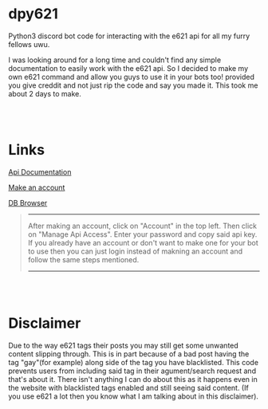 # dpy621
Python3 discord bot code for interacting with the e621 api for all my furry fellows uwu.


I was looking around for a long time and couldn't find any simple documentation to easily work with the e621 api. So I decided to make my own e621 command and allow you guys to use it in your bots too! provided you give creddit and not just rip the code and say you made it. This took me about 2 days to make.

<br />
<br />

# Links
[Api Documentation](https://e621.net/help/api)

[Make an account](https://e621.net/users/new)

[DB Browser](https://sqlitebrowser.org/dl/)
> __ __
> After making an account, click on "Account" in the top left. Then click on "Manage Api Access". Enter your password and copy said api key. If you already have an account or don't want to make one for your bot to use then you can just login instead of makning an account and follow the same steps mentioned.
> __ __

<br />
<br />

# Disclaimer
Due to the way e621 tags their posts you may still get some unwanted content slipping through. This is in part because of a bad post having the tag "gay"(for example) along side of the tag you have blacklisted. This code prevents users from including said tag in their agument/search request and that's about it. There isn't anything I can do about this as it happens even in the website with blacklisted tags enabled and still seeing said content. (If you use e621 a lot then you know what I am talking about in this disclaimer).
